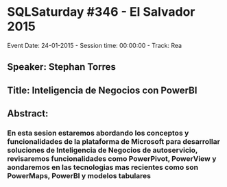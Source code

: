 # SQLSaturday #346 - El Salvador 2015
Event Date: 24-01-2015 - Session time: 00:00:00 - Track: Rea
## Speaker: Stephan Torres
## Title: Inteligencia de Negocios con PowerBI
## Abstract:
### En esta sesion estaremos abordando los conceptos y funcionalidades de la plataforma de Microsoft para desarrollar soluciones de Inteligencia de Negocios de autoservicio, revisaremos funcionalidades como PowerPivot, PowerView y aondaremos en las tecnologias mas recientes como son PowerMaps, PowerBI y modelos tabulares

